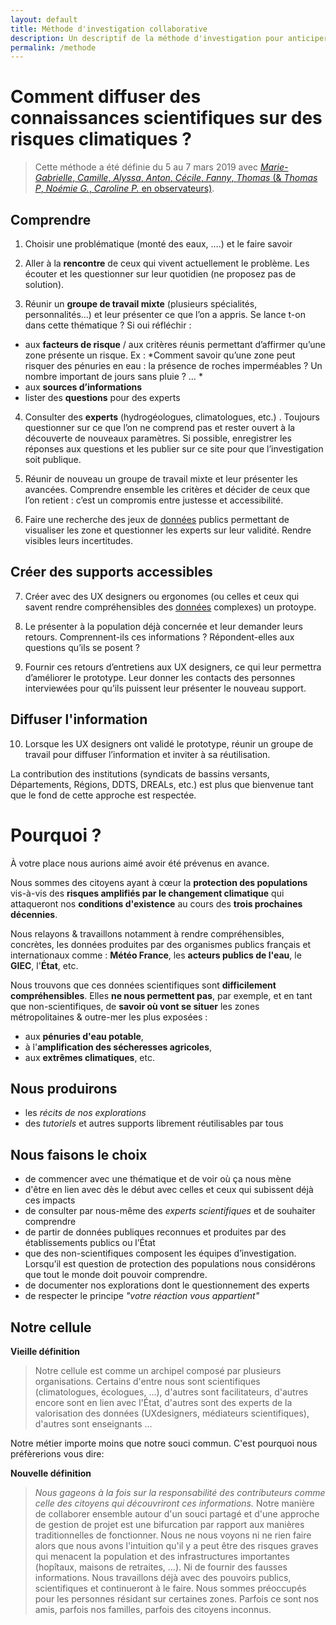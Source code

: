 ```yaml
---
layout: default
title: Méthode d'investigation collaborative
description: Un descriptif de la méthode d'investigation pour anticiper ensemble les zones à risque et de la vision
permalink: /methode
---
```


# Comment diffuser des connaissances scientifiques sur des risques climatiques ? 

> Cette méthode a été définie du 5 au 7 mars 2019 avec [*Marie-Gabrielle*, *Camille*, *Alyssa*, *Anton*, *Cécile*, *Fanny*, *Thomas* (& *Thomas P*, *Noémie G.*, *Caroline P.* en observateurs)](../collectif).

## Comprendre
1. Choisir une problématique (monté des eaux, ….) et le faire savoir

2. Aller à la **rencontre** de ceux qui vivent actuellement le problème. Les écouter et les questionner sur leur quotidien (ne proposez pas de solution). 

3. Réunir un **groupe de travail mixte** (plusieurs spécialités, personnalités…) et leur présenter ce que l’on a appris. Se lance t-on dans cette thématique ? 
Si oui réfléchir : 
-  aux **facteurs de risque** / aux critères réunis permettant d’affirmer qu’une zone présente un risque. Ex : *Comment savoir qu’une zone peut risquer des pénuries en eau : la présence de roches imperméables ? Un nombre important de jours sans pluie ? … *
- aux **sources d’informations** 
- lister des **questions** pour des experts


4. Consulter des **experts** (hydrogéologues, climatologues, etc.) . Toujours questionner sur ce que l’on ne comprend pas et rester ouvert à la découverte de nouveaux paramètres. Si possible, enregistrer les réponses aux questions et les publier sur ce site pour que l’investigation soit publique.

5. Réunir de nouveau un groupe de travail mixte et leur présenter les avancées.  Comprendre ensemble les critères et décider de ceux que l’on retient : c’est un compromis entre justesse et accessibilité. 

6. Faire une recherche des jeux de [données](../donnees) publics permettant de visualiser les zone et questionner les experts sur leur validité. Rendre visibles leurs incertitudes.

## Créer des supports accessibles
7. Créer avec des UX designers ou ergonomes (ou celles et ceux qui savent rendre compréhensibles des [données](../donnees) complexes) un protoype.

8. Le présenter à la population déjà concernée et leur demander leurs retours. Comprennent-ils ces informations ? Répondent-elles aux questions qu’ils se posent ? 

9. Fournir ces retours d’entretiens aux UX designers, ce qui leur permettra d’améliorer le prototype. Leur donner les contacts des personnes interviewées pour qu’ils puissent leur présenter le nouveau support.

## Diffuser l'information
10. Lorsque les UX designers ont validé le prototype, réunir un groupe de travail pour diffuser l’information et inviter à sa réutilisation.

La contribution des institutions (syndicats de bassins versants, Départements, Régions, DDTS, DREALs, etc.) est plus que bienvenue tant que le fond de cette approche est respectée.

# Pourquoi ?  

À votre place nous aurions aimé avoir été prévenus en avance.

Nous sommes des citoyens ayant à cœur la **protection des populations** vis-à-vis des **risques amplifiés par le changement climatique** qui attaqueront nos **conditions d'existence** au cours des **trois prochaines décennies**.

Nous relayons & travaillons notamment à rendre compréhensibles, concrètes, les données produites par des organismes publics français et internationaux comme : **Météo France**, les **acteurs publics de l'eau**, le **GIEC**, l'**État**, etc. 

Nous trouvons que ces données scientifiques sont **difficilement compréhensibles**. Elles **ne nous permettent pas**, par exemple, et en tant que non-scientifiques, de **savoir où vont se situer** les zones métropolitaines & outre-mer les plus exposées :
- aux **pénuries d'eau potable**, 
- à l'**amplification des sécheresses agricoles**, 
- aux **extrêmes climatiques**, etc.

## Nous produirons

* les *récits de nos explorations*
* des *tutoriels* et autres supports librement réutilisables par tous

## Nous faisons le choix

- de commencer avec une thématique et de voir où ça nous mène
- d'être en lien avec dès le début avec celles et ceux qui subissent déjà ces impacts
- de consulter par nous-même des *experts scientifiques* et de souhaiter comprendre
- de partir de données publiques reconnues et produites par des établissements publics ou l’État
- que des non-scientifiques composent les équipes d’investigation. Lorsqu’il est question de protection des populations nous considérons que tout le monde doit pouvoir comprendre.
- de documenter nos explorations dont le questionnement des experts
- de respecter le principe *"votre réaction vous appartient"*

## Notre cellule

**Vieille définition**
> Notre cellule est comme un archipel composé par plusieurs organisations. Certains d'entre nous sont scientifiques (climatologues, écologues, ...), d'autres sont facilitateurs, d'autres encore sont en lien avec l'État, d'autres sont des experts de la valorisation des données (UXdesigners, médiateurs scientifiques), d'autres sont enseignants ... 

Notre métier importe moins que notre souci commun. C'est pourquoi nous préfèrerions vous dire: 

**Nouvelle définition**
> *Nous gageons à la fois sur la responsabilité des contributeurs comme celle des citoyens qui découvriront ces informations.* Notre manière de collaborer ensemble autour d'un souci partagé et d'une approche de gestion de projet est une bifurcation par rapport aux manières traditionnelles de fonctionner. Nous ne nous voyons ni ne rien faire alors que nous avons l'intuition qu'il y a peut être des risques graves qui menacent la population et des infrastructures importantes (hopîtaux, maisons de retraites, ...). Ni de fournir des fausses informations. Nous travaillons déjà avec des pouvoirs publics, scientifiques et continueront à le faire. Nous sommes préoccupés pour les personnes résidant sur certaines zones. Parfois ce sont nos amis, parfois nos familles, parfois des citoyens inconnus. 
